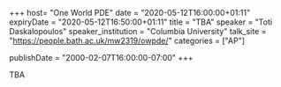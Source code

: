 +++
  host= "One World PDE"
  date = "2020-05-12T16:00:00+01:11"
  expiryDate = "2020-05-12T16:50:00+01:11"
  title = "TBA"
  speaker = "Toti Daskalopoulos"
  speaker_institution = "Columbia University"
  talk_site = "https://people.bath.ac.uk/mw2319/owpde/"
  categories = ["AP"]

  publishDate = "2000-02-07T16:00:00-07:00"
+++

TBA